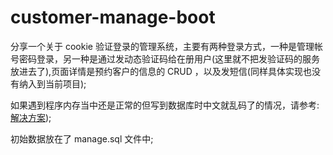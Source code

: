 # customer-manage-boot
  
  分享一个关于 cookie 验证登录的管理系统，主要有两种登录方式，一种是管理帐号密码登录，另一种是通过发动态验证码给在册用户(这里就不把发验证码的服务放进去了),页面详情是预约客户的信息的 CRUD ，以及发短信(同样具体实现也没有纳入到当前项目);

  如果遇到程序内存当中还是正常的但写到数据库时中文就乱码了的情况，请参考:[解决方案](http://blog.csdn.net/blueheart20/article/details/52385142));

  初始数据放在了 manage.sql 文件中;
